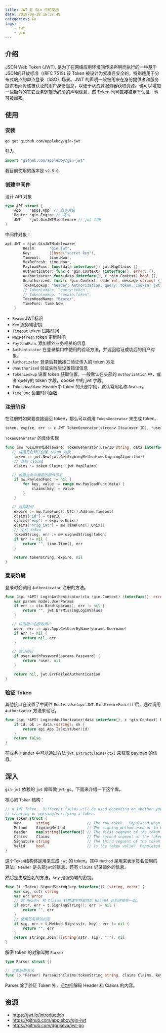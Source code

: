 ```yaml
---
title: JWT 在 Gin 中的使用
date: 2019-04-18 16:37:49
categories: Go
tags:
    - jwt
    - gin
---
```


## 介绍

JSON Web Token (JWT), 是为了在网络应用环境间传递声明而执行的一种基于JSON的开放标准（(RFC 7519).该 Token 被设计为紧凑且安全的，特别适用于分布式站点的单点登录（SSO）场景。JWT 的声明一般被用来在身份提供者和服务提供者间传递被认证的用户身份信息，以便于从资源服务器获取资源，也可以增加一些额外的其它业务逻辑所必须的声明信息，该 Token 也可直接被用于认证，也可被加密。

## 使用

### 安装

```bash
go get github.com/appleboy/gin-jwt
```

引入

```go
import "github.com/appleboy/gin-jwt"
```

我目前使用的版本是 `v2.5.0`.

<!-- more -->

### 创建中间件

设计 API 对象

```go
type API struct {
	App    *apps.App  // 业务对象
	Router *gin.Engine // 路由
	JWT    *jwt.GinJWTMiddleware // jwt 对象
}
```

中间件对象：

```go
api.JWT = &jwt.GinJWTMiddleware{
		Realm:      "gin jwt",
		Key:        []byte("secret key"),
		Timeout:    time.Hour,
		MaxRefresh: time.Hour,
		PayloadFunc: func(data interface{}) jwt.MapClaims {},
		Authenticator: func(c *gin.Context) (interface{}, error) {},
		Authorizator: func(data interface{}, c *gin.Context) bool {},
		Unauthorized: func(c *gin.Context, code int, message string) {},
		TokenLookup: "header: Authorization, query: token, cookie: jwt",
		// TokenLookup: "query:token",
		// TokenLookup: "cookie:token",
		TokenHeadName: "Bearer",
		TimeFunc: time.Now,
	}
```

* `Realm` JWT标识
* `Key` 服务端密钥
* `Timeout` token 过期时间
* `MaxRefresh` token 更新时间
* `PayloadFunc` 添加额外业务相关的信息
* `Authenticator` 在登录接口中使用的验证方法，并返回验证成功后的用户对象。
* `Authorizator` 登录后其他接口验证传入的 token 方法
* `Unauthorized` 验证失败后设置错误信息
* `TokenLookup` 设置 token 获取位置，一般默认在头部的 `Authorization` 中，或者    query的 token 字段，cookie 中的 jwt 字段。
* `TokenHeadName` Header中 token 的头部字段，默认常用名称 `Bearer`。
* `TimeFunc` 设置时间函数

### 注册阶段

在注册时如果要直接返回 token，那么可以调用 `TokenGenerator` 来生成 token。

```go
token, expire, err := c.JWT.TokenGenerator(strconv.Itoa(user.ID), *user)
```

`TokenGenerator` 的具体实现

```go
func (mw *GinJWTMiddleware) TokenGenerator(userID string, data interface{}) (string, time.Time, error) {
   // 根据签名算法创建 token 对象
	token := jwt.New(jwt.GetSigningMethod(mw.SigningAlgorithm))
	// 获取 claims
	claims := token.Claims.(jwt.MapClaims)

   // 设置业务中需要的额外信息
	if mw.PayloadFunc != nil {
		for key, value := range mw.PayloadFunc(data) {
			claims[key] = value
		}
	}

   // 过期时间
	expire := mw.TimeFunc().UTC().Add(mw.Timeout)
	claims["id"] = userID
	claims["exp"] = expire.Unix()
	claims["orig_iat"] = mw.TimeFunc().Unix()
	// 生成 token 
	tokenString, err := mw.signedString(token) 
	if err != nil {
		return "", time.Time{}, err
	}

	return tokenString, expire, nil
}
```

### 登录阶段

登录时会调用 `Authenticator` 注册的方法。

```go
func (api *API) LoginAuthenticator(ctx *gin.Context) (interface{}, error) {
	var params model.UserParams
	if err := ctx.Bind(&params); err != nil {
		return "", jwt.ErrMissingLoginValues
	}

   // 根据用户名获取用户
	user, err := api.App.GetUserByName(params.Username)
	if err != nil {
		return nil, err
	}

   // 验证密码
	if user.AuthPassword(params.Password) {
		return *user, nil
	}

	return nil, jwt.ErrFailedAuthentication
}
```

### 验证 Token

其他接口在设置了中间件 `Router.Use(api.JWT.MiddlewareFunc())` 后，通过调用 `Authorizator` 方法来验证。

```go
func (api *API) LoginedAuthorizator(data interface{}, c *gin.Context) bool {
	if id, ok := data.(string); ok {
		return api.App.IsExistUser(id)
	}
	return false
}
```

在业务 Hander 中可以通过方法 `jwt.ExtractClaims(ctx)` 来获取 payload 的信息。

## 深入

`gin-jwt` 依赖的 `jwt` 库叫做 `jwt-go`。下面来介绍一下这个库。

核心的 `Token` 结构：

```go
// A JWT Token.  Different fields will be used depending on whether you're
// creating or parsing/verifying a token.
type Token struct {
	Raw       string                 // The raw token.  Populated when you Parse a token
	Method    SigningMethod          // The signing method used or to be used
	Header    map[string]interface{} // The first segment of the token
	Claims    Claims                 // The second segment of the token
	Signature string                 // The third segment of the token.  Populated when you Parse a token
	Valid     bool                   // Is the token valid?  Populated when you Parse/Verify a token
}
```

这个`Token`结构体是用来生成 `jwt` 的 token。其中 `Method` 是用来表示签名使用的算法。`Header` 是头部`jwt`的信息，还有 `Claims` 记录额外的信息。

然后是生成签名的方法，key 是服务端的密钥。

```go
func (t *Token) SignedString(key interface{}) (string, error) {
	var sig, sstr string
	var err error
	// 将 Header 和 Claims 转换成字符串然后 base64 之后拼接在一起。
	if sstr, err = t.SigningString(); err != nil {
		return "", err
	}
	// 使用签名算法加密
	if sig, err = t.Method.Sign(sstr, key); err != nil {
		return "", err
	}
	return strings.Join([]string{sstr, sig}, "."), nil
}
```

解密 token 的对象叫做 `Parser`

```go
type Parser struct {}

// 主要解析方法
func (p *Parser) ParseWithClaims(tokenString string, claims Claims, keyFunc Keyfunc) (*Token, error) {}
```

Parser 除了验证 Token 外，还包括解码 Header 和 Claims 的内容。

## 资源

* https://jwt.io/introduction
* https://github.com/appleboy/gin-jwt
* https://github.com/dgrijalva/jwt-go
